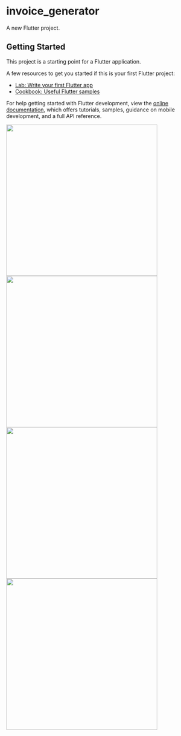 # invoice_generator

A new Flutter project.

## Getting Started

This project is a starting point for a Flutter application.

A few resources to get you started if this is your first Flutter project:

- [Lab: Write your first Flutter app](https://docs.flutter.dev/get-started/codelab)
- [Cookbook: Useful Flutter samples](https://docs.flutter.dev/cookbook)

For help getting started with Flutter development, view the
[online documentation](https://docs.flutter.dev/), which offers tutorials,
samples, guidance on mobile development, and a full API reference.

<p>
  <img src = "https://github.com/AnjaliPurohit2811/invoice_generator/assets/143180602/da3ac48e-ad09-4ae3-9772-9c423918e141" , height = 400>
  <img src="https://github.com/AnjaliPurohit2811/invoice_generator/assets/143180602/91690a31-7605-4095-8ba4-ee8111b99221" , height = 400>
  <img src="https://github.com/AnjaliPurohit2811/invoice_generator/assets/143180602/9645af55-f0be-4263-8700-1e560e8b1b62" , height = 400>
  <img src="https://github.com/AnjaliPurohit2811/invoice_generator/assets/143180602/2e91dae5-c461-4b2a-bbc5-a2d8cc74591d" , height = 400>
 
</p>

